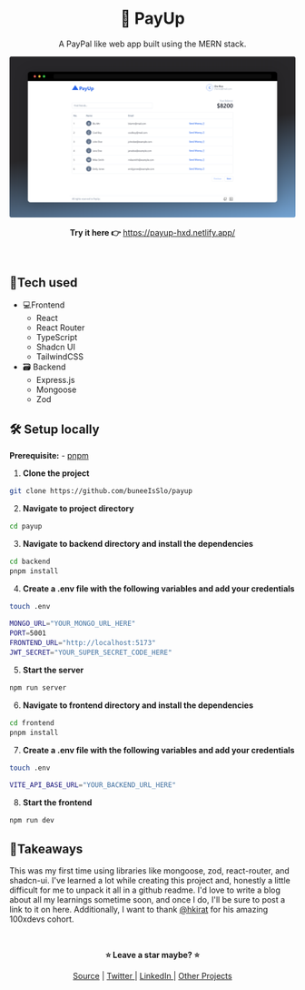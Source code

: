 <div align="center">

# 🔼 PayUp

A PayPal like web app built using the MERN stack.

![screenshot](./public/payup-dashboard.png)

**Try it here 👉** https://payup-hxd.netlify.app/

</div>

<br>

## 🧰Tech used

- 💻Frontend
  - React
  - React Router
  - TypeScript
  - Shadcn UI
  - TailwindCSS
- 🗃 Backend
  - Express.js
  - Mongoose
  - Zod

## 🛠 Setup locally

**Prerequisite:** - [pnpm](https://pnpm.io/)

1. **Clone the project**

```bash
git clone https://github.com/buneeIsSlo/payup
```

2. **Navigate to project directory**

```bash
cd payup
```

3. **Navigate to backend directory and install the dependencies**

```bash
cd backend
pnpm install
```

4. **Create a .env file with the following variables and add your credentials**

```bash
touch .env
```

```bash
MONGO_URL="YOUR_MONGO_URL_HERE"
PORT=5001
FRONTEND_URL="http://localhost:5173"
JWT_SECRET="YOUR_SUPER_SECRET_CODE_HERE"
```

5. **Start the server**

```bash
npm run server
```

6. **Navigate to frontend directory and install the dependencies**

```bash
cd frontend
pnpm install
```

7. **Create a .env file with the following variables and add your credentials**

```bash
touch .env
```

```bash
VITE_API_BASE_URL="YOUR_BACKEND_URL_HERE"
```

8. **Start the frontend**

```bash
npm run dev
```

## 🧠Takeaways

This was my first time using libraries like mongoose, zod, react-router, and shadcn-ui. I've learned a lot while creating this project and, honestly a little difficult for me to unpack it all in a github readme. I'd love to write a blog about all my learnings sometime soon, and once I do, I'll be sure to post a link to it on here. Additionally, I want to thank [@hkirat](https://github.com/hkirat) for his amazing 100xdevs cohort.

<br>

<div align="center">

<strong>⭐ Leave a star maybe? ⭐</strong><br>

<a href="https://github.com/buneeIsSlo/payup">Source</a>
| <a href="https://twitter.com/slo_bunee" target="_blank">Twitter </a>
| <a href="https://www.linkedin.com/in/bunee-dev/" target="_blank">LinkedIn </a>
| <a href="https://github.com/buneeIsSlo" target="_blank">Other Projects </a>

</div>
